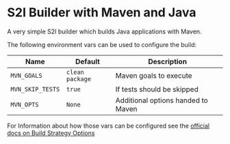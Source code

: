 # S2I Builder with Maven and Java

A very simple S2I builder which builds Java applications with Maven.

The following environment vars can be used to configure the build:

| Name             | Default           | Description                         |
|------------------|-------------------|-------------------------------------|
| `MVN_GOALS`      | `clean package`   | Maven goals to execute              |
| `MVN_SKIP_TESTS` | `true`            | If tests should be skipped          |
| `MVN_OPTS`       | `None`            | Additional options handed to Maven  |

For Information about how those vars can be configured see the [official docs on
Build Strategy Options][1]

[1]: https://docs.openshift.com/container-platform/3.7/dev_guide/builds/build_strategies.html#configuring-the-source-environment

